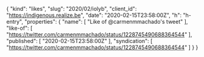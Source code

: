 {
  "kind": "likes",
  "slug": "2020/02/iolyb",
  "client_id": "https://indigenous.realize.be",
  "date": "2020-02-15T23:58:00Z",
  "h": "h-entry",
  "properties": {
    "name": [
      "Like of @carmenmmachado's tweet"
    ],
    "like-of": [
      "https://twitter.com/carmenmmachado/status/1228745490688364544"
    ],
    "published": [
      "2020-02-15T23:58:00Z"
    ],
    "syndication": [
      "https://twitter.com/carmenmmachado/status/1228745490688364544"
    ]
  }
}
